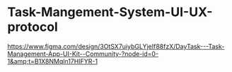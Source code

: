 # Task-Mangement-System-UI-UX-protocol
https://www.figma.com/design/3OtSX7uiybGLYjeIf88fzX/DayTask---Task-Management-App-UI-Kit--Community-?node-id=0-1&amp;t=B1X8NMqln17HIFYR-1
